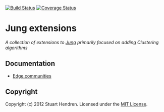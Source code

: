 [![Build Status](https://secure.travis-ci.org/hendrens/Jung-Extensions.png)](http://travis-ci.org/hendrens/Jung-Extensions)
 [![Coverage Status](https://coveralls.io/repos/hendrens/Jung-Extensions/badge.png)](https://coveralls.io/r/hendrens/Jung-Extensions)

# Jung extensions

_A collection of extensions to [Jung](http://jung.sourceforge.net/) primarily focused on adding Clustering algorithms_

## Documentation

 * [Edge communities](https://github.com/hendrens/Jung-Extensions/wiki/Edge-communities)

## Copyright

Copyright (c) 2012 Stuart Hendren. Licensed under the [MIT License](http://opensource.org/licenses/mit-license.php).




